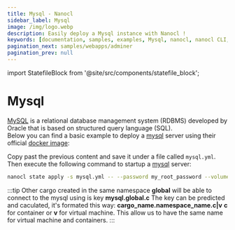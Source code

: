 ```yaml
---
title: Mysql - Nanocl
sidebar_label: Mysql
image: /img/logo.webp
description: Easily deploy a Mysql instance with Nanocl !
keywords: [documentation, samples, examples, Mysql, nanocl, nanocl CLI, CLI]
pagination_next: samples/webapps/adminer
pagination_prev: null
---
```


import StatefileBlock from '@site/src/components/statefile_block';

# Mysql

[MySQL][mysql] is a relational database management system (RDBMS) developed by Oracle that is based on structured query language (SQL).<br />
Below you can find a basic example to deploy a [mysql][mysql] server using their official [docker image][docker image]:

<StatefileBlock example="samples/databases/mysql" />

Copy past the previous content and save it under a file called `mysql.yml`.<br />
Then execute the following command to startup a [mysql][mysql] server:

```sh
nanocl state apply -s mysql.yml -- --password my_root_password --volume /opt/mysql
```

:::tip
Other cargo created in the same namespace **global** will be able to connect to the mysql using is key **mysql.global.c**
The key can be predicted and caculated, it's formated this way: **cargo_name.namespace_name.c|v** **c** for container or **v** for virtual machine.
This allow us to have the same name for virtual machine and containers.
:::

[mysql]: https://www.mysql.com/
[docker image]: https://hub.docker.com/_/mysql
